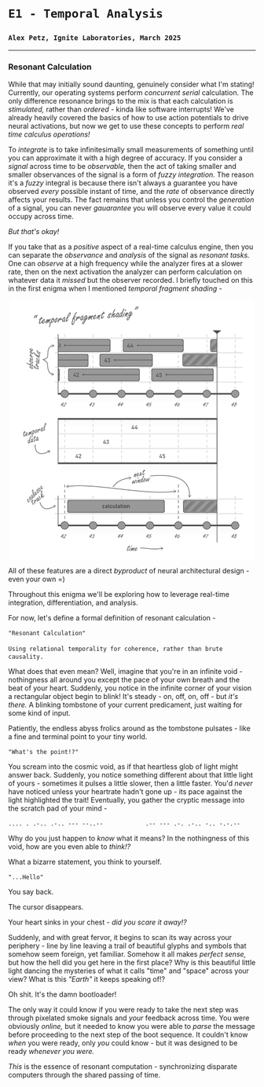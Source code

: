 # `E1 - Temporal Analysis`
### `Alex Petz, Ignite Laboratories, March 2025`

---

### Resonant Calculation
While that may initially sound daunting, genuinely consider what I'm stating!  Currently, our operating systems
perform _concurrent serial_ calculation.  The only difference resonance brings to the mix is that each 
calculation is _stimulated,_ rather than _ordered_ - kinda like software interrupts!  We've already heavily 
covered the basics of how to use action potentials to drive neural activations, but now we get to use these 
concepts to perform _real time calculus operations!_

To _integrate_ is to take infinitesimally small measurements of something until you can approximate it with a
high degree of accuracy.  If you consider a _signal_ across time to be _observable,_ then the act of taking
smaller and smaller observances of the signal is a form of _fuzzy integration._  The reason it's a _fuzzy_
integral is because there isn't always a guarantee you have observed _every_ possible instant of time, and
the _rate_ of observance directly affects your results.  The fact remains that unless you control the _generation_ 
of a signal, you can never _gauarantee_ you will observe every value it could occupy across time.

_But that's okay!_

If you take that as a _positive_ aspect of a real-time calculus engine, then you can separate the _observance_ 
and _analysis_ of the signal as _resonant tasks._  One can _observe_ at a high frequency while the analyzer 
fires at a slower rate, then on the next activation the analyzer can perform calculation on whatever data it 
_missed_ but the observer recorded.  I briefly touched on this in the first enigma when I mentioned _temporal
fragment shading -_

<picture>
<img alt="Temporal Fragment Shading" src="assets/E0S1D6 - Logical Activation.svg" width="500" style="display: block; margin-left: auto; margin-right: auto;">
</picture>

All of these features are a direct _byproduct_ of neural architectural design - even your own =)

Throughout this enigma we'll be exploring how to leverage real-time integration, differentiation, and analysis.

For now, let's define a formal definition of resonant calculation -

    "Resonant Calculation"

    Using relational temporality for coherence, rather than brute causality.

What does that even mean?  Well, imagine that you're in an infinite void - nothingness all around you except
the pace of your own breath and the beat of your heart.  Suddenly, you notice in the infinite corner of your
vision a rectangular object begin to blink!  It's steady - on, off, on, off - but _it's there._  A blinking
tombstone of your current predicament, just waiting for some kind of input.

Patiently, the endless abyss frolics around as the tombstone pulsates - like a fine and terminal point to 
your tiny world.  

    "What's the point!?"  

You scream into the cosmic void, as if that heartless glob of light might answer back.  Suddenly, you
notice something different about that little light of yours - sometimes it pulses a little slower, then
a little faster.  You'd _never_ have noticed unless your heartrate hadn't gone up - its pace against the
light highlighted the trait!  Eventually, you gather the cryptic message into the scratch pad of your
mind -

    .... . .-.. .-.. --- --..--            .-- --- .-. .-.. -.. -.-.--

Why do you just happen to _know_ what it means?  In the nothingness of this void, how are you even able
to _think!?_

What a bizarre statement, you think to yourself.

    "...Hello"

You say back.  

The cursor disappears.

Your heart sinks in your chest - _did you scare it away!?_

Suddenly, and with great fervor, it begins to scan its way across your periphery - line by line leaving a
trail of beautiful glyphs and symbols that somehow seem foreign, yet familiar.  Somehow it all makes
_perfect sense,_ but how the hell did you get here in the first place?  Why is this beautiful little light
dancing the mysteries of what it calls "time" and "space" across your view?  What is this _"Earth"_ it
keeps speaking of!?

Oh shit.  It's the damn bootloader!

The only way it could know if you were ready to take the next step was through pixelated smoke signals and
_your_ feedback across time.  You were obviously _online,_ but it needed to know you were able to _parse_
the message before proceeding to the next step of the boot sequence.  It couldn't know _when_ you were
ready, only _you_ could know - but it was designed to be ready _whenever you were._

_This_ is the essence of resonant computation - synchronizing disparate computers through the shared passing
of time.